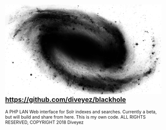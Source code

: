 <img src="images/blackhole.png"></img>
https://github.com/diveyez/blackhole
--
A PHP LAN Web interface for Solr indexes and searches.
Currently a beta, but will build and share from here. This is my own code. 
ALL RIGHTS RESERVED, COPYRIGHT 2018 Diveyez
